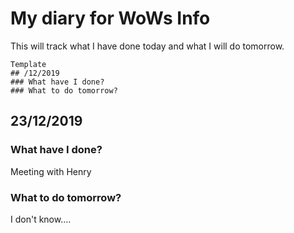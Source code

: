 # My diary for WoWs Info
This will track what I have done today and what I will do tomorrow.
~~~
Template
## /12/2019
### What have I done?
### What to do tomorrow?
~~~

## 23/12/2019
### What have I done?
Meeting with Henry
### What to do tomorrow?
I don't know....

